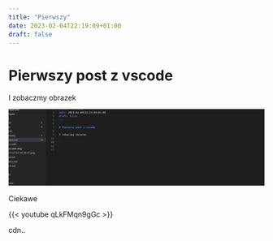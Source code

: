 ```yaml
---
title: "Pierwszy"
date: 2023-02-04T22:19:09+01:00
draft: false
---
```


# Pierwszy post z vscode

I zobaczmy obrazek

![](assets/2023-02-04-22-19-53.png)

Ciekawe

{{< youtube qLkFMqn9gGc >}}

cdn..

